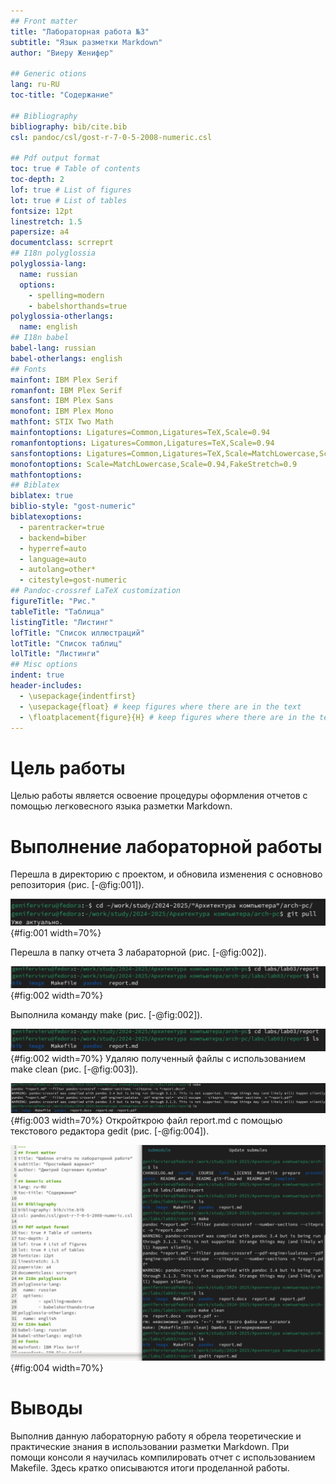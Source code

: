 ```yaml
---
## Front matter
title: "Лабораторная работа №3"
subtitle: "Язык разметки Markdown"
author: "Виеру Женифер"

## Generic otions
lang: ru-RU
toc-title: "Содержание"

## Bibliography
bibliography: bib/cite.bib
csl: pandoc/csl/gost-r-7-0-5-2008-numeric.csl

## Pdf output format
toc: true # Table of contents
toc-depth: 2
lof: true # List of figures
lot: true # List of tables
fontsize: 12pt
linestretch: 1.5
papersize: a4
documentclass: scrreprt
## I18n polyglossia
polyglossia-lang:
  name: russian
  options:
	- spelling=modern
	- babelshorthands=true
polyglossia-otherlangs:
  name: english
## I18n babel
babel-lang: russian
babel-otherlangs: english
## Fonts
mainfont: IBM Plex Serif
romanfont: IBM Plex Serif
sansfont: IBM Plex Sans
monofont: IBM Plex Mono
mathfont: STIX Two Math
mainfontoptions: Ligatures=Common,Ligatures=TeX,Scale=0.94
romanfontoptions: Ligatures=Common,Ligatures=TeX,Scale=0.94
sansfontoptions: Ligatures=Common,Ligatures=TeX,Scale=MatchLowercase,Scale=0.94
monofontoptions: Scale=MatchLowercase,Scale=0.94,FakeStretch=0.9
mathfontoptions:
## Biblatex
biblatex: true
biblio-style: "gost-numeric"
biblatexoptions:
  - parentracker=true
  - backend=biber
  - hyperref=auto
  - language=auto
  - autolang=other*
  - citestyle=gost-numeric
## Pandoc-crossref LaTeX customization
figureTitle: "Рис."
tableTitle: "Таблица"
listingTitle: "Листинг"
lofTitle: "Список иллюстраций"
lotTitle: "Список таблиц"
lolTitle: "Листинги"
## Misc options
indent: true
header-includes:
  - \usepackage{indentfirst}
  - \usepackage{float} # keep figures where there are in the text
  - \floatplacement{figure}{H} # keep figures where there are in the text
---
```


# Цель работы

Целью работы является освоение процедуры оформления отчетов с помощью легковесного
языка разметки Markdown.

# Выполнение лабораторной работы
Перешла в директорию с проектом, и обновила изменения с основново репозитория (рис. [-@fig:001]).

![Название gjvtyzqw](image/1.png){#fig:001 width=70%}

Перешла в папку отчета 3 лабараторной (рис. [-@fig:002]).

![Название рисунка](image/2.png){#fig:002 width=70%}

Выполнила команду make (рис. [-@fig:002]).

![Название рисунка](image/2.png){#fig:002 width=70%}
Удаляю полученный файлы с использованием make clean (рис. [-@fig:003]).

![Название рисунка](image/3.png){#fig:003 width=70%}
Откройткрою файл report.md c помощью текстового редактора gedit (рис. [-@fig:004]).

![Название рисунка](image/4.png){#fig:004 width=70%}
# Выводы
Выполнив данную лабораторную работу я обрела теоретические и практические знания в использовании разметки Markdown. При помощи консоли я научилась компилировать отчет с использованием Makefile.
Здесь кратко описываются итоги проделанной работы.
